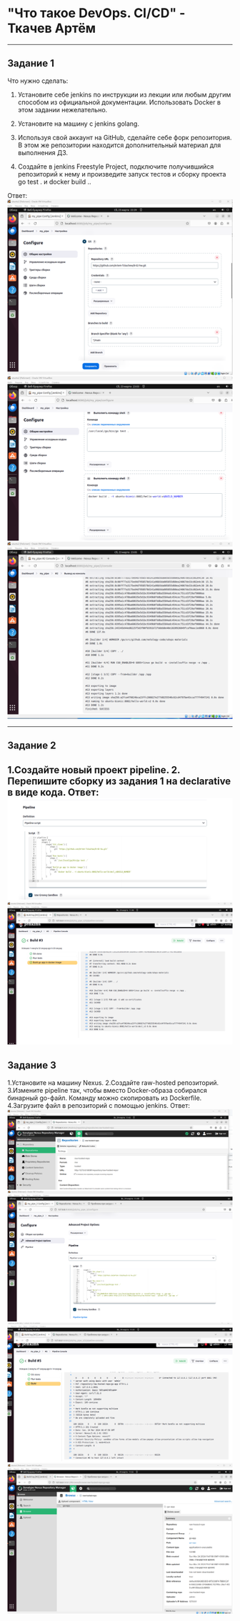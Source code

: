# "Что такое DevOps. СI/СD" - Ткачев Артём
---
## Задание 1
Что нужно сделать:

1. Установите себе jenkins по инструкции из лекции или любым другим способом из официальной документации. Использовать Docker в этом задании нежелательно.

2. Установите на машину с jenkins golang.

3. Используя свой аккаунт на GitHub, сделайте себе форк репозитория. В этом же репозитории находится дополнительный материал для выполнения ДЗ.

4. Создайте в jenkins Freestyle Project, подключите получившийся репозиторий к нему и произведите запуск тестов и сборку проекта go test . и docker build ..

Ответ:
![alt text](https://github.com/Artem-Tckachew/8-02-hw/blob/main/1.png)
![alt text](https://github.com/Artem-Tckachew/8-02-hw/blob/main/2.png)
![alt text](https://github.com/Artem-Tckachew/8-02-hw/blob/main/3.png)

---
## Задание 2
1.Создайте новый проект pipeline.
2. Перепишите сборку из задания 1 на declarative в виде кода.
Ответ:
![alt text](https://github.com/Artem-Tckachew/8-02-hw/blob/main/4.png)
![alt text](https://github.com/Artem-Tckachew/8-02-hw/blob/main/5.png)
---
## Задание 3
1.Установите на машину Nexus.
2.Создайте raw-hosted репозиторий.
3.Измените pipeline так, чтобы вместо Docker-образа собирался бинарный go-файл. Команду можно скопировать из Dockerfile.
4.Загрузите файл в репозиторий с помощью jenkins.
Ответ:
![alt text](https://github.com/Artem-Tckachew/8-02-hw/blob/main/6.png)
![alt text](https://github.com/Artem-Tckachew/8-02-hw/blob/main/7.png)
![alt text](https://github.com/Artem-Tckachew/8-02-hw/blob/main/8.png)
![alt text](https://github.com/Artem-Tckachew/8-02-hw/blob/main/9.png)